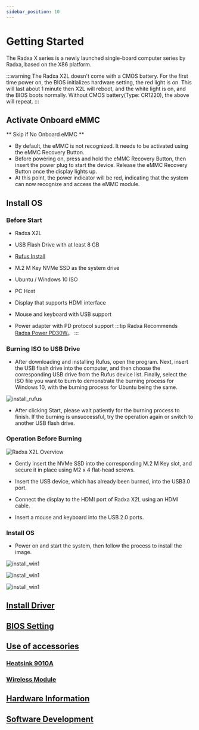 ```yaml
---
sidebar_position: 10
---
```


# Getting Started

The Radxa X series is a newly launched single-board computer series by Radxa, based on the X86 platform.

:::warning
The Radxa X2L doesn't come with a CMOS battery. For the first time power on, the BIOS initializes hardware setting, the red light is on. This will last about 1 minute then X2L will reboot, and the white light is on, and the BIOS boots normally. Without CMOS battery(Type: CR1220), the above will repeat.
:::

## Activate Onboard eMMC

** Skip if No Onboard eMMC **

- By default, the eMMC is not recognized. It needs to be activated using the eMMC Recovery Button.
- Before powering on, press and hold the eMMC Recovery Button, then insert the power plug to start the device. Release the eMMC Recovery Button once the display lights up.
- At this point, the power indicator will be red, indicating that the system can now recognize and access the eMMC module.

## Install OS

### Before Start

- Radxa X2L

- USB Flash Drive with at least 8 GB

- [Rufus Install](https://rufus.ie/)

- M.2 M Key NVMe SSD as the system drive

- Ubuntu / Windows 10 ISO

- PC Host

- Display that supports HDMI interface

- Mouse and keyboard with USB support

- Power adapter with PD protocol support
  :::tip
  Radxa Recommends [Radxa Power PD30W](/accessories/pd_30w)。
  :::

### Burning ISO to USB Drive

- After downloading and installing Rufus, open the program. Next, insert the USB flash drive into the computer, and then choose the corresponding USB drive from the Rufus device list. Finally, select the ISO file you want to burn to demonstrate the burning process for Windows 10, with the burning process for Ubuntu being the same.

![install_rufus](/img/x/x2l/x_rufus.webp)

- After clicking Start, please wait patiently for the burning process to finish. If the burning is unsuccessful, try the operation again or switch to another USB flash drive.

### Operation Before Burning

![Radxa X2L Overview](/img/x/x2l/radxa_x2l_ports.webp)

- Gently insert the NVMe SSD into the corresponding M.2 M Key slot, and secure it in place using M2 x 4 flat-head screws.

- Insert the USB device, which has already been burned, into the USB3.0 port.

- Connect the display to the HDMI port of Radxa X2L using an HDMI cable.

- Insert a mouse and keyboard into the USB 2.0 ports.

### Install OS

- Power on and start the system, then follow the process to install the image.

![install_win1](/img/x/x2l/x_win10_01.webp)

![install_win1](/img/x/x2l/x_win10_02.webp)

![install_win1](/img/x/x2l/x_win10_03.webp)

## [Install Driver](/x/x2l/driver)

## [BIOS Setting](/x/x2l/bios)

## [Use of accessories](/x/x2l/accessories/)

### [Heatsink 9010A](/x/x2l/accessories/heatsink-9010a)

### [Wireless Module](/x/x2l/accessories/wireless-module)

## [Hardware Information](/x/x2l/hardware/)

## [Software Development](/x/x2l/software-development)
